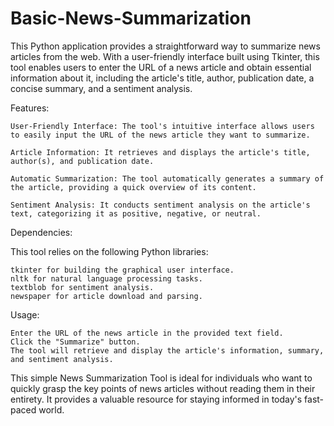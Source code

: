 # Basic-News-Summarization
This Python application provides a straightforward way to summarize news articles from the web. With a user-friendly interface built using Tkinter, this tool enables users to enter the URL of a news article and obtain essential information about it, including the article's title, author, publication date, a concise summary, and a sentiment analysis.

Features:

    User-Friendly Interface: The tool's intuitive interface allows users to easily input the URL of the news article they want to summarize.

    Article Information: It retrieves and displays the article's title, author(s), and publication date.

    Automatic Summarization: The tool automatically generates a summary of the article, providing a quick overview of its content.

    Sentiment Analysis: It conducts sentiment analysis on the article's text, categorizing it as positive, negative, or neutral.

Dependencies:

This tool relies on the following Python libraries:

    tkinter for building the graphical user interface.
    nltk for natural language processing tasks.
    textblob for sentiment analysis.
    newspaper for article download and parsing.

Usage:

    Enter the URL of the news article in the provided text field.
    Click the "Summarize" button.
    The tool will retrieve and display the article's information, summary, and sentiment analysis.

This simple News Summarization Tool is ideal for individuals who want to quickly grasp the key points of news articles without reading them in their entirety. It provides a valuable resource for staying informed in today's fast-paced world.
